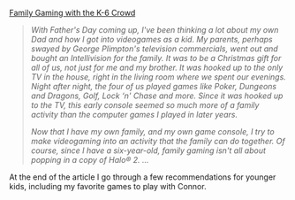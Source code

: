 <a title="Xbox Dad" href="http://www.xbox.com/en-US/community/personality/xboxdad/2007/0605-gamingk6.htm" target="_blank">Family Gaming with the K-6 Crowd</a>

> _With Father's Day coming up, I've been thinking a lot about my own Dad and how I got into videogames as a kid. My parents, perhaps swayed by George Plimpton's television commercials, went out and bought an Intellivision for the family. It was to be a Christmas gift for all of us, not just for me and my brother. It was hooked up to the only TV in the house, right in the living room where we spent our evenings. Night after night, the four of us played games like Poker, Dungeons and Dragons, Golf, Lock &#8216;n' Chase and more. Since it was hooked up to the TV, this early console seemed so much more of a family activity than the computer games I played in later years._ 
> 
> _Now that I have my own family, and my own game console, I try to make videogaming into an activity that the family can do together. Of course, since I have a six-year-old, family gaming isn't all about popping in a copy of Halo® 2. ..._ 

At the end of the article I go through a few recommendations for younger kids, including my favorite games to play with Connor.